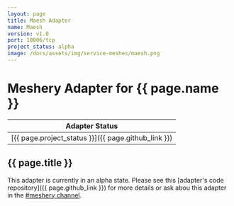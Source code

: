 ```yaml
---
layout: page
title: Maesh Adapter
name: Maesh
version: v1.0
port: 10006/tcp
project_status: alpha
image: /docs/assets/img/service-meshes/maesh.png
---
```

# Meshery Adapter for {{ page.name }}

| Adapter Status |
| :------------: |
| [{{ page.project_status }}]({{ page.github_link }})|

## {{ page.title }}
This adapter is currently in an alpha state. Please see this [adapter's code repository]({{ page.github_link }}) for more details or ask abou this adapter in the [#meshery channel](https://layer5io.slack.com/archives/CFGG6U10E_).